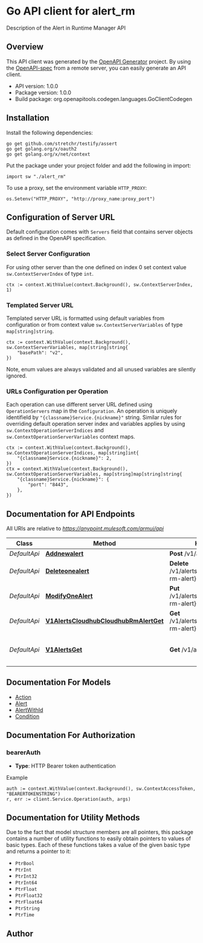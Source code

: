 # Go API client for alert_rm

Description of the Alert in Runtime Manager API

## Overview
This API client was generated by the [OpenAPI Generator](https://openapi-generator.tech) project.  By using the [OpenAPI-spec](https://www.openapis.org/) from a remote server, you can easily generate an API client.

- API version: 1.0.0
- Package version: 1.0.0
- Build package: org.openapitools.codegen.languages.GoClientCodegen

## Installation

Install the following dependencies:

```shell
go get github.com/stretchr/testify/assert
go get golang.org/x/oauth2
go get golang.org/x/net/context
```

Put the package under your project folder and add the following in import:

```golang
import sw "./alert_rm"
```

To use a proxy, set the environment variable `HTTP_PROXY`:

```golang
os.Setenv("HTTP_PROXY", "http://proxy_name:proxy_port")
```

## Configuration of Server URL

Default configuration comes with `Servers` field that contains server objects as defined in the OpenAPI specification.

### Select Server Configuration

For using other server than the one defined on index 0 set context value `sw.ContextServerIndex` of type `int`.

```golang
ctx := context.WithValue(context.Background(), sw.ContextServerIndex, 1)
```

### Templated Server URL

Templated server URL is formatted using default variables from configuration or from context value `sw.ContextServerVariables` of type `map[string]string`.

```golang
ctx := context.WithValue(context.Background(), sw.ContextServerVariables, map[string]string{
	"basePath": "v2",
})
```

Note, enum values are always validated and all unused variables are silently ignored.

### URLs Configuration per Operation

Each operation can use different server URL defined using `OperationServers` map in the `Configuration`.
An operation is uniquely identifield by `"{classname}Service.{nickname}"` string.
Similar rules for overriding default operation server index and variables applies by using `sw.ContextOperationServerIndices` and `sw.ContextOperationServerVariables` context maps.

```
ctx := context.WithValue(context.Background(), sw.ContextOperationServerIndices, map[string]int{
	"{classname}Service.{nickname}": 2,
})
ctx = context.WithValue(context.Background(), sw.ContextOperationServerVariables, map[string]map[string]string{
	"{classname}Service.{nickname}": {
		"port": "8443",
	},
})
```

## Documentation for API Endpoints

All URIs are relative to *https://anypoint.mulesoft.com/armui/api*

Class | Method | HTTP request | Description
------------ | ------------- | ------------- | -------------
*DefaultApi* | [**Addnewalert**](docs/DefaultApi.md#addnewalert) | **Post** /v1/alerts/cloudhub | 
*DefaultApi* | [**Deleteonealert**](docs/DefaultApi.md#deleteonealert) | **Delete** /v1/alerts/cloudhub/{cloudhub-rm-alert} | Deleteonealert
*DefaultApi* | [**ModifyOneAlert**](docs/DefaultApi.md#modifyonealert) | **Put** /v1/alerts/cloudhub/{cloudhub-rm-alert} | 
*DefaultApi* | [**V1AlertsCloudhubCloudhubRmAlertGet**](docs/DefaultApi.md#v1alertscloudhubcloudhubrmalertget) | **Get** /v1/alerts/cloudhub/{cloudhub-rm-alert} | Get one specific alert
*DefaultApi* | [**V1AlertsGet**](docs/DefaultApi.md#v1alertsget) | **Get** /v1/alerts | Get all the alert instances from the run time manager


## Documentation For Models

 - [Action](docs/Action.md)
 - [Alert](docs/Alert.md)
 - [AlertWithId](docs/AlertWithId.md)
 - [Condition](docs/Condition.md)


## Documentation For Authorization



### bearerAuth

- **Type**: HTTP Bearer token authentication

Example

```golang
auth := context.WithValue(context.Background(), sw.ContextAccessToken, "BEARERTOKENSTRING")
r, err := client.Service.Operation(auth, args)
```


## Documentation for Utility Methods

Due to the fact that model structure members are all pointers, this package contains
a number of utility functions to easily obtain pointers to values of basic types.
Each of these functions takes a value of the given basic type and returns a pointer to it:

* `PtrBool`
* `PtrInt`
* `PtrInt32`
* `PtrInt64`
* `PtrFloat`
* `PtrFloat32`
* `PtrFloat64`
* `PtrString`
* `PtrTime`

## Author



